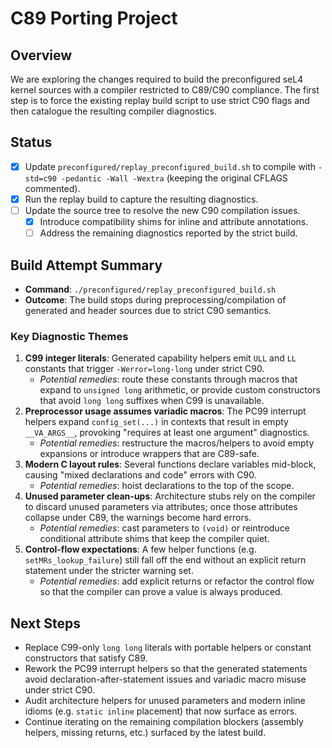 # C89 Porting Project

## Overview
We are exploring the changes required to build the preconfigured seL4 kernel sources
with a compiler restricted to C89/C90 compliance. The first step is to force the
existing replay build script to use strict C90 flags and then catalogue the
resulting compiler diagnostics.

## Status
- [x] Update `preconfigured/replay_preconfigured_build.sh` to compile with
  `-std=c90 -pedantic -Wall -Wextra` (keeping the original CFLAGS commented).
- [x] Run the replay build to capture the resulting diagnostics.
- [ ] Update the source tree to resolve the new C90 compilation issues.
  - [x] Introduce compatibility shims for inline and attribute annotations.
  - [ ] Address the remaining diagnostics reported by the strict build.

## Build Attempt Summary
- **Command**: `./preconfigured/replay_preconfigured_build.sh`
- **Outcome**: The build stops during preprocessing/compilation of generated and
  header sources due to strict C90 semantics.

### Key Diagnostic Themes
1. **C99 integer literals**: Generated capability helpers emit `ULL` and `LL`
   constants that trigger `-Werror=long-long` under strict C90.
   - *Potential remedies*: route these constants through macros that expand to
     `unsigned long` arithmetic, or provide custom constructors that avoid
     `long long` suffixes when C99 is unavailable.
2. **Preprocessor usage assumes variadic macros**: The PC99 interrupt helpers
   expand `config_set(...)` in contexts that result in empty `__VA_ARGS__`,
   provoking "requires at least one argument" diagnostics.
   - *Potential remedies*: restructure the macros/helpers to avoid empty
     expansions or introduce wrappers that are C89-safe.
3. **Modern C layout rules**: Several functions declare variables mid-block,
   causing "mixed declarations and code" errors with C90.
   - *Potential remedies*: hoist declarations to the top of the scope.
4. **Unused parameter clean-ups**: Architecture stubs rely on the compiler to
   discard unused parameters via attributes; once those attributes collapse
   under C89, the warnings become hard errors.
   - *Potential remedies*: cast parameters to `(void)` or reintroduce
     conditional attribute shims that keep the compiler quiet.
5. **Control-flow expectations**: A few helper functions (e.g.
   `setMRs_lookup_failure`) still fall off the end without an explicit return
   statement under the stricter warning set.
   - *Potential remedies*: add explicit returns or refactor the control flow so
     that the compiler can prove a value is always produced.

## Next Steps
- Replace C99-only `long long` literals with portable helpers or constant
  constructors that satisfy C89.
- Rework the PC99 interrupt helpers so that the generated statements avoid
  declaration-after-statement issues and variadic macro misuse under strict C90.
- Audit architecture helpers for unused parameters and modern inline idioms
  (e.g. `static inline` placement) that now surface as errors.
- Continue iterating on the remaining compilation blockers (assembly helpers,
  missing returns, etc.) surfaced by the latest build.

